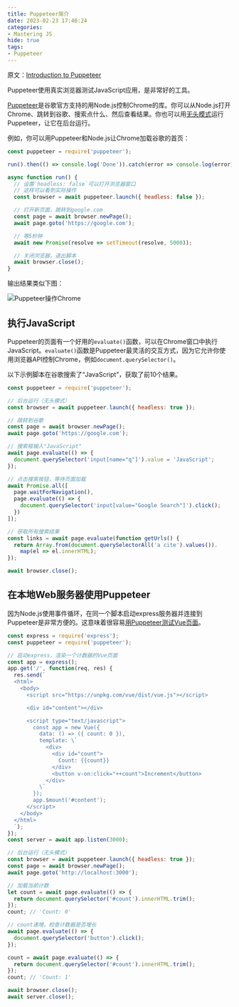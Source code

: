 ```yaml
---
title: Puppeteer简介
date: 2023-02-23 17:46:24
categories:
- Mastering JS
hide: true
tags:
- Puppeteer
---
```


原文：[Introduction to Puppeteer](https://masteringjs.io/tutorials/fundamentals/puppeteer)

Puppeteer使用真实浏览器测试JavaScript应用，是非常好的工具。

<!-- more -->

[Puppeteer](https://www.npmjs.com/package/puppeteer)是谷歌官方支持的用Node.js控制Chrome的库。你可以从Node.js打开Chrome、跳转到谷歌、搜索点什么、然后查看结果。你也可以用[无头模式](https://github.com/puppeteer/puppeteer#default-runtime-settings)运行Puppeteer，让它在后台运行。

例如，你可以用Puppeteer和Node.js让Chrome加载谷歌的首页：

```javascript
const puppeteer = require('puppeteer');

run().then(() => console.log('Done')).catch(error => console.log(error));

async function run() {
  // 设置`headless: false`可以打开浏览器窗口
  // 这样可以看到实际操作
  const browser = await puppeteer.launch({ headless: false });

  // 打开新页面，跳转到google.com
  const page = await browser.newPage();
  await page.goto('https://google.com');

  // 等5秒钟
  await new Promise(resolve => setTimeout(resolve, 5000));

  // 关闭浏览器，退出脚本
  await browser.close();
}
```

输出结果类似下图：

![Puppeteer操作Chrome](/post-images/introduction-to-puppeteer-2023-02-23-17-47-49.png)

## 执行JavaScript

Puppeteer的页面有一个好用的`evaluate()`函数，可以在Chrome窗口中执行JavaScript。`evaluate()`函数是Puppeteer最灵活的交互方式，因为它允许你使用浏览器API控制Chrome，例如`document.querySelector()`。

以下示例脚本在谷歌搜索了“JavaScript”，获取了前10个结果。

```javascript
const puppeteer = require('puppeteer');

// 后台运行（无头模式）
const browser = await puppeteer.launch({ headless: true });

// 跳转到谷歌
const page = await browser.newPage();
await page.goto('https://google.com');

// 搜索框输入"JavaScript"
await page.evaluate(() => {
  document.querySelector('input[name="q"]').value = 'JavaScript';
});

// 点击搜索按钮，等待页面加载
await Promise.all([
  page.waitForNavigation(),
  page.evaluate(() => {
    document.querySelector('input[value="Google Search"]').click();
  })
]);

// 获取所有搜索结果
const links = await page.evaluate(function getUrls() {
  return Array.from(document.querySelectorAll('a cite').values()).
    map(el => el.innerHTML);
});

await browser.close();
```

## 在本地Web服务器使用Puppeteer

因为Node.js使用事件循环，在同一个脚本启动express服务器并连接到Puppeteer是非常方便的。这意味着很容易[用Puppeteer测试Vue页面](https://thecodebarbarian.com/testing-vue-apps-with-puppeteer-and-mocha)。

```javascript
const express = require('express');
const puppeteer = require('puppeteer');

// 启动express，渲染一个计数器的Vue页面
const app = express();
app.get('/', function(req, res) {
  res.send(`
  <html>
    <body>
      <script src="https://unpkg.com/vue/dist/vue.js"></script>

      <div id="content"></div>

      <script type="text/javascript">      
        const app = new Vue({
          data: () => ({ count: 0 }),
          template: \`
            <div>
              <div id="count">
                Count: {{count}}
              </div>
              <button v-on:click="++count">Increment</button>
            </div>
          \`
        });
        app.$mount('#content');
      </script>
    </body>
  </html>
  `);
});
const server = await app.listen(3000);

// 后台运行（无头模式）
const browser = await puppeteer.launch({ headless: true });
const page = await browser.newPage();
await page.goto('http://localhost:3000');

// 加载当前计数
let count = await page.evaluate(() => {
  return document.querySelector('#count').innerHTML.trim();
});
count; // 'Count: 0'

// count递增，检查计数器是否增长
await page.evaluate(() => {
  document.querySelector('button').click();
});

count = await page.evaluate(() => {
  return document.querySelector('#count').innerHTML.trim();
});
count; // 'Count: 1'

await browser.close();
await server.close();
```